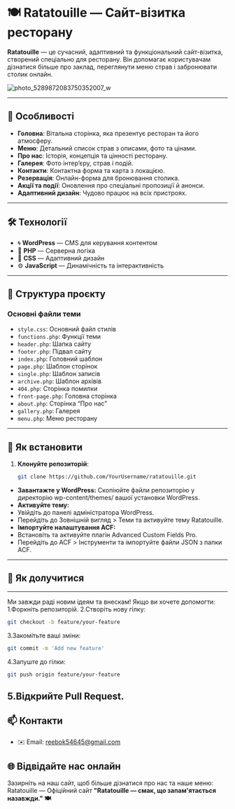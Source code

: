 # 🍽️ Ratatouille — Сайт-візитка ресторану

**Ratatouille** — це сучасний, адаптивний та функціональний сайт-візитка, створений спеціально для ресторану. Він допомагає користувачам дізнатися більше про заклад, переглянути меню страв і забронювати столик онлайн.

![photo_5289872083750352007_w](https://github.com/user-attachments/assets/3d3a06dd-b615-4974-adcd-6bfbda4087db)




---

## 🌟 Особливості

- **Головна**: Вітальна сторінка, яка презентує ресторан та його атмосферу.
- **Меню**: Детальний список страв з описами, фото та цінами.
- **Про нас**: Історія, концепція та цінності ресторану.
- **Галерея**: Фото інтер’єру, страв і подій.
- **Контакти**: Контактна форма та карта з локацією.
- **Резервація**: Онлайн-форма для бронювання столика.
- **Акції та події**: Оновлення про спеціальні пропозиції й анонси.
- **Адаптивний дизайн**: Чудово працює на всіх пристроях.

---

## 🛠️ Технології

- 🌀 **WordPress** — CMS для керування контентом  
- 🐘 **PHP** — Серверна логіка  
- 🎨 **CSS** — Адаптивний дизайн  
- ⚙️ **JavaScript** — Динамічність та інтерактивність

---

## 📂 Структура проєкту

### Основні файли теми

- `style.css`: Основний файл стилів
- `functions.php`: Функції теми
- `header.php`: Шапка сайту
- `footer.php`: Підвал сайту
- `index.php`: Головний шаблон
- `page.php`: Шаблон сторінок
- `single.php`: Шаблон записів
- `archive.php`: Шаблон архівів
- `404.php`: Сторінка помилки
- `front-page.php`: Головна сторінка
- `about.php`: Сторінка “Про нас”
- `gallery.php`: Галерея
- `menu.php`: Меню ресторану

---
## 🚀 Як встановити

1. **Клонуйте репозиторій**:
   ```bash
   git clone https://github.com/YourUsername/ratatouille.git
   ```
* **Завантажте у WordPress:** Скопіюйте файли репозиторію у директорію wp-content/themes/ вашої установки WordPress.
* **Активуйте тему:**
* Увійдіть до панелі адміністратора WordPress.
* Перейдіть до Зовнішній вигляд > Теми та активуйте тему Ratatouille.
* **Імпортуйте налаштування ACF:**
* Встановіть та активуйте плагін Advanced Custom Fields Pro.
* Перейдіть до ACF > Інструменти та імпортуйте файли JSON з папки ACF.
---
## 🤝 Як долучитися
---
Ми завжди раді новим ідеям та внескам! Якщо ви хочете допомогти:
1.Форкніть репозиторій.
2.Створіть нову гілку:
```bash
git checkout -b feature/your-feature
```
3.Закомітьте ваші зміни:
```bash
git commit -m 'Add new feature'
```
4.Запуште до гілки:
```bash
git push origin feature/your-feature
```
5.Відкрийте Pull Request.
---
## 📫 Контакти
* ✉️ Email: reebok54645@gmail.com
## 🌐 Відвідайте нас онлайн
Зазирніть на наш сайт, щоб більше дізнатися про нас та наше меню: Ratatouille — Офіційний сайт
**"Ratatouille — смак, що запам'ятається назавжди." 🍽️**
